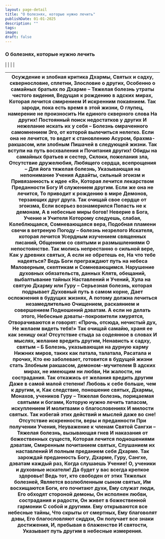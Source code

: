 ```yaml
---
layout: page-detail
title: "О болезнях, которые нужно лечить"
publishDate: 01-01-2025
description: ""
tags:
image:
draft: false
---
```


### О болезнях, которые нужно лечить

|  |
|  |

| Осуждение и злобная критика Дхармы,  Святых и садху, сквернословие, сплетни,  Злословие о других,  Особенно о самайных братьях по Дхарме – Тяжелая болезнь утраты чистого видения,  Ведущая к рождению в адских мирах,  Которая лечится смирением  И искренним покаянием.  Так зароди, пока есть время в этой жизни,  О глупец, намерение не произносить  Ни единого скверного слова  На других!  Постоянный поиск недостатков у других  И нежелание искать их у себя –  Болезнь омраченного самомнением  Эго, от которой вылечиться нелегко. Если она не лечится, то ведет к становлению  Асуром, брахма-ракшасом, или злобным  Пишачей в следующей жизни.  Так вступи на путь восхваления и  Почитания других!  Обиды на самайных братьев и сестер,  Склоки, пожелания зла,  Отсутствие дружелюбия,  Любящего сердца, всепрощения –  Для йога тяжелая болезнь, Указывающая на непонимание Учения  Адвайты, сильный эгоизм и  Привязанность к идее «Я»,  Которая лечится лекарством  Преданности Богу  И служением другим. Если же она не лечится,  То приводит к рождению в мире  Демонов, терзающих друг друга.  Так очищай свое сердце от эгоизма,  Если всерьез вознамерился  Попасть не  к демонам,  А в небесные миры богов! Неверие в Бога, Учение и Учителя  Которому следуешь, слабая,  Колеблющаяся,  Сомневающаяся вера,  Подобная пламени свечи в ветреную  Погоду – болезнь незрелого  Искателя, которая лечится  Усердным изучением священных писаний,  Общением со святыми и размышлениями  О непостоянстве.  Так молись непрестанно о сильной вере,  Как у древних святых,  А если не обретешь ее,  На что тебе надеяться?  Ведь Боги преграждают путь на небеса  Маловерным, скептикам и  Сомневающимся. Нарушение духовных обязательств, данных  Клятв, обещаний, выбалтывание тайных  Наставлений и Учений,  Хула на святую Дхарму или Гуру – Серьезная болезнь, которая подрывает  Духовный путь в самом корне,  Дает осложнения в будущих жизнях,  А потому должна лечиться незамедлительно  Очищением, раскаянием и совершением  Подношений дэватам.  А если не делать этого,  Небесные дэваты-покровители хмурятся,  Отворачиваются и говорят:  «Прочь, отсюда, нечистый дух,  Не желаем видеть тебя!»  Так очищай самайю, храня ее как зеницу ока!  Отсутствие стыда за содеянное в словах  И мыслях, желание вредить другим,  Ненависть к садху, святым –  Б Болезнь, указывающая на дурную карму  Нижних миров, таких как патала, талатала,  Расатала и прочих, Кто ею заболевает, готовится в будущей жизни стать  Злобным ракшасом, демоном-мучителем  В адских мирах, не имеющим ни любви,  Ни жалости, ни сострадания.  Так откажись от желания вредить другим  Даже в самой малой степени! Любовь к себе больше, чем к другим, и,  Как следствие, поношение святых, Дхармы,  Монахов, учеников Гуру –  Тяжелая болезнь, порицаемая святыми и богами,  Которую нужно лечить тапасом, искуплением  И молитвами о благословениях  И милости святых.  Так избегай этих действий и мыслей даже во сне!  Отсутствие искренности, веры и преданности  При получении Учения,  Неуважение к членам Святой Сангхи –  Тяжелая болезнь, вызывающая гнев  И наказания от божественных существ,  Которая лечится подношениями дэватам,  Смиренным почитанием святых,  Слушанием их наставлений  И полным преданием себя Дхарме. Так зарождай преданность Богу, Дхарме, Гуру,  Сангхе, дэватам каждый раз,  Когда слушаешь Учение!  О, ученики и духовные искатели!  Да будет у вас всегда крепкое здоровье!  Ведь тот, кто свободен от этих  Тяжелых болезней,  Является возлюбленным сыном святых,  Им восхищаются Боги, его почитают духи,  Ему служат люди,  Его обходят стороной демоны,  Он исполнен любви, сострадания и радости,  Он живет в божественной гармонии  С собой и другими.  Ему открываются все небесные тайны,  Что скрыты от смертных,  Ему благоволят дэвы,  Его благословляют сиддхи,  Он получает все знаки достижения,  И, пребывая в блаженстве  И святости,  Указывает путь другим в небесные измерения. |
| ----------------------------------------------------------------------------------------------------------------------------------------------------------------------------------------------------------------------------------------------------------------------------------------------------------------------------------------------------------------------------------------------------------------------------------------------------------------------------------------------------------------------------------------------------------------------------------------------------------------------------------------------------------------------------------------------------------------------------------------------------------------------------------------------------------------------------------------------------------------------------------------------------------------------------------------------------------------------------------------------------------------------------------------------------------------------------------------------------------------------------------------------------------------------------------------------------------------------------------------------------------------------------------------------------------------------------------------------------------------------------------------------------------------------------------------------------------------------------------------------------------------------------------------------------------------------------------------------------------------------------------------------------------------------------------------------------------------------------------------------------------------------------------------------------------------------------------------------------------------------------------------------------------------------------------------------------------------------------------------------------------------------------------------------------------------------------------------------------------------------------------------------------------------------------------------------------------------------------------------------------------------------------------------------------------------------------------------------------------------------------------------------------------------------------------------------------------------------------------------------------------------------------------------------------------------------------------------------------------------------------------------------------------------------------------------------------------------------------------------------------------------------------------------------------------------------------------------------------------------------------------------------------------------------------------------------------------------------------------------------------------------------------------------------------------------------------------------------------------------------------------------------------------------------------------------------------------------------------------------------------------------------------------------------------------------------------------------------------------------------------------------------------------------------------------------------------------------------------------------------------------------------------------------------------------------------------------------------------------------------------------------------------------------------------------------------------------------------------------------------------------------------------------------------------------------------------------------------------------------------------------------------------------------------------------------------------------------------------------------------------------------------------------------------------- |
  
  
